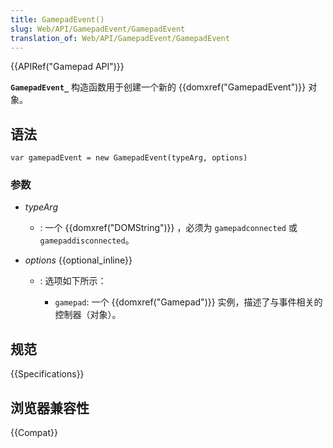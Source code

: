 ```yaml
---
title: GamepadEvent()
slug: Web/API/GamepadEvent/GamepadEvent
translation_of: Web/API/GamepadEvent/GamepadEvent
---
```

{{APIRef("Gamepad API")}}

**`GamepadEvent_`** 构造函数用于创建一个新的 {{domxref("GamepadEvent")}} 对象。

## 语法

```plain
var gamepadEvent = new GamepadEvent(typeArg, options)
```

### 参数

- _typeArg_
  - : 一个 {{domxref("DOMString")}} ，必须为 `gamepadconnected` 或 `gamepaddisconnected`。
- _options_ {{optional_inline}}

  - : 选项如下所示：

    - `gamepad`: 一个 {{domxref("Gamepad")}} 实例，描述了与事件相关的控制器（对象）。

## 规范

{{Specifications}}

## 浏览器兼容性

{{Compat}}
